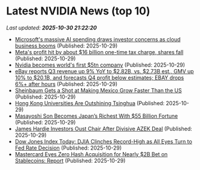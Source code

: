 # Latest NVIDIA News (top 10)
_Last updated: **2025-10-30 21:22:20**_

- [Microsoft's massive AI spending draws investor concerns as cloud business booms](https://finance.yahoo.com/news/microsofts-massive-ai-spending-draws-211443228.html) (Published: 2025-10-29)
- [Meta's profit hit by about $16 billion one-time tax charge, shares fall](https://biztoc.com/x/19a37d6a4d72b102) (Published: 2025-10-29)
- [Nvidia becomes world's first $5tn company](https://biztoc.com/x/54757aced1947925) (Published: 2025-10-29)
- [eBay reports Q3 revenue up 9% YoY to $2.82B, vs. $2.73B est., GMV up 10% to $20.1B, and forecasts Q4 profit below estimates; EBAY drops 6%+ after hours](https://biztoc.com/x/22f8997a043503e6) (Published: 2025-10-29)
- [Sheinbaum Gets a Shot at Making Mexico Grow Faster Than the US](https://biztoc.com/x/a5751ddb5dbd959d) (Published: 2025-10-29)
- [Hong Kong Universities Are Outshining Tsinghua](https://biztoc.com/x/f975e8df50d519d6) (Published: 2025-10-29)
- [Masayoshi Son Becomes Japan’s Richest With $55 Billion Fortune](https://biztoc.com/x/5a7d529e515782e3) (Published: 2025-10-29)
- [James Hardie Investors Oust Chair After Divisive AZEK Deal](https://biztoc.com/x/71dd9c89833800e0) (Published: 2025-10-29)
- [Dow Jones Index Today: DJIA Clinches Record-High as All Eyes Turn to Fed Rate Decision](https://biztoc.com/x/814c9e7c1b985225) (Published: 2025-10-29)
- [Mastercard Eyes Zero Hash Acquisition for Nearly $2B Bet on Stablecoins: Report](https://biztoc.com/x/58499867f9fb30e2) (Published: 2025-10-29)
